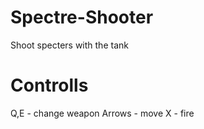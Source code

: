 # Spectre-Shooter
Shoot specters with the tank

# Controlls
Q,E - change weapon
Arrows - move
X - fire
